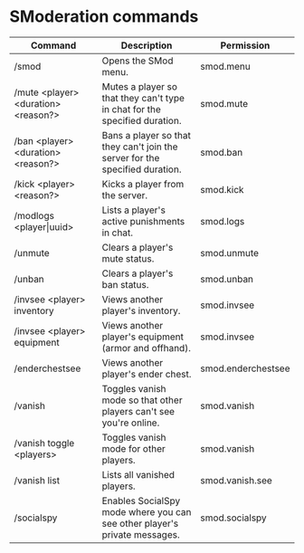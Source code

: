 # SModeration commands

| Command                                | Description                                                                  | Permission         |
|----------------------------------------|------------------------------------------------------------------------------|--------------------|
| /smod                                  | Opens the SMod menu.                                                         | smod.menu          |
| /mute \<player> \<duration> \<reason?> | Mutes a player so that they can't type in chat for the specified duration.   | smod.mute          |  
| /ban \<player> \<duration> \<reason?>  | Bans a player so that they can't join the server for the specified duration. | smod.ban           |
| /kick \<player> \<reason?>             | Kicks a player from the server.                                              | smod.kick          |
| /modlogs <player\|uuid>                | Lists a player's active punishments in chat.                                 | smod.logs          |
| /unmute <player>                       | Clears a player's mute status.                                               | smod.unmute        |
| /unban <player>                        | Clears a player's ban status.                                                | smod.unban         |
| /invsee \<player> inventory            | Views another player's inventory.                                            | smod.invsee        |
| /invsee \<player> equipment            | Views another player's equipment (armor and offhand).                        | smod.invsee        |
| /enderchestsee <player>                | Views another player's ender chest.                                          | smod.enderchestsee |
| /vanish                                | Toggles vanish mode so that other players can't see you're online.           | smod.vanish        |
| /vanish toggle \<players>              | Toggles vanish mode for other players.                                       | smod.vanish        |
| /vanish list                           | Lists all vanished players.                                                  | smod.vanish.see    |
| /socialspy                             | Enables SocialSpy mode where you can see other player's private messages.    | smod.socialspy     |